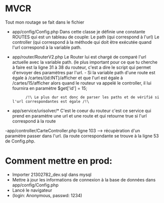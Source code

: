 # MVCR

Tout mon routage se fait dans le fichier 
- app/config/Config.php
Dans cette classe je définie une constante ROUTES qui est un tableau de couple:
  Le path (qui correspond à l'url)
  Le controller (qui correspond à la méthode qui doit être exécutée quand l'url correspond à la variable path.
  
  
- app/router/RouterV2.php
Le Router lui est chargé de comparé l'url actuelle avec la variable path.
(le plus important pour ce que tu cherche à faire est la ligne 31 à 38 du routeur,
c'est a dire le script qui permet d'envoyer des paramètres par l'url.
            - Si la variable path d'une route est égale à /cartes/{id:INT}/afficher et que l'url est égale à /cartes/15/afficher
            alors quand le routeur va appelé le controller, il lui fournira en paramètre $get['id'] = 15;
            
            /!\ Le plus dur est donc de parser les paths et de vérifié si l'url correspondantes est égale /!\
- app/service/urisolver/*
C'est le coeur du routeur c'est ce service qui prend en paramètre une url et une route et qui retourne true si l'url correspond à la route

-app/controller/CarteController.php ligne 103 --> récupèration d'un paramètre passer dans l'url. (la route correspondante se trouve à la ligne 53 de Config.php.            


# Comment mettre en prod:
- Importer 21302782_dev.sql dans mysql
- Mettre à jour les informations de connexion à la base de données dans app/config/Config.php
- Lancé le navigateur
- (login: Anonymous, passwd: 1234)